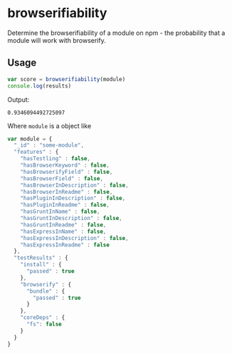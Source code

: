 browserifiability
=================

Determine the browserifiability of a module on npm - the probability that a module will work with browserify.

## Usage

```js
var score = browserifiability(module)
console.log(results)
```

Output:

```
0.9346094492725097
```

Where `module` is a object like

```js
var module = {
  "_id" : "some-module",
  "features" : {
    "hasTestling" : false,
    "hasBrowserKeyword" : false,
    "hasBrowserifyField" : false,
    "hasBrowserField" : false,
    "hasBrowserInDescription" : false,
    "hasBrowserInReadme" : false,
    "hasPluginInDescription" : false,
    "hasPluginInReadme" : false,
    "hasGruntInName" : false,
    "hasGruntInDescription" : false,
    "hasGruntInReadme" : false,
    "hasExpressInName" : false,
    "hasExpressInDescription" : false,
    "hasExpressInReadme" : false
  },
  "testResults" : {
    "install" : {
      "passed" : true
    },
    "browserify" : {
      "bundle" : {
        "passed" : true
      }
    },
    "coreDeps" : {
      "fs": false
    }
  }
}
```

